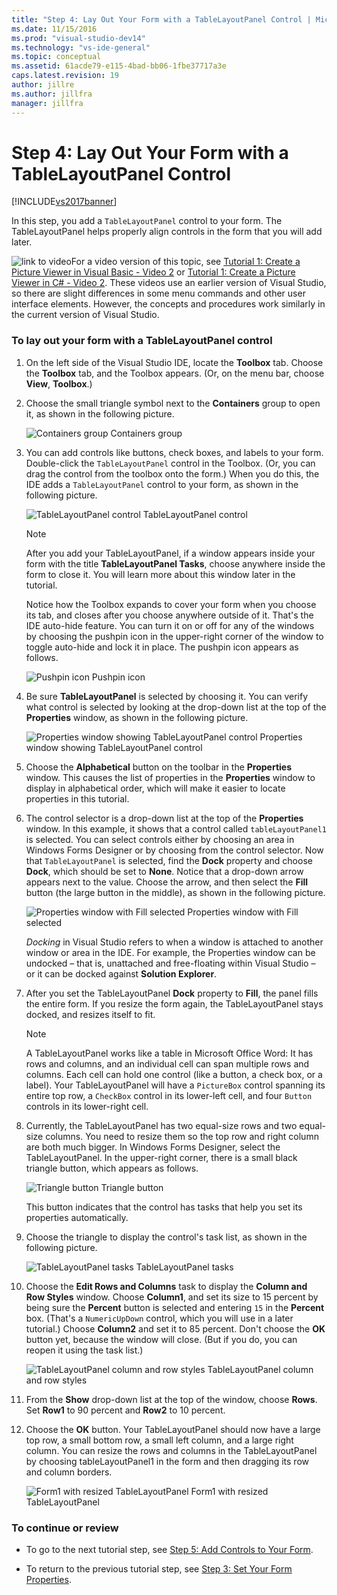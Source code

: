 ```yaml
---
title: "Step 4: Lay Out Your Form with a TableLayoutPanel Control | Microsoft Docs"
ms.date: 11/15/2016
ms.prod: "visual-studio-dev14"
ms.technology: "vs-ide-general"
ms.topic: conceptual
ms.assetid: 61acde79-e115-4bad-bb06-1fbe37717a3e
caps.latest.revision: 19
author: jillre
ms.author: jillfra
manager: jillfra
---
```

# Step 4: Lay Out Your Form with a TableLayoutPanel Control
[!INCLUDE[vs2017banner](../includes/vs2017banner.md)]

In this step, you add a `TableLayoutPanel` control to your form. The TableLayoutPanel helps properly align controls in the form that you will add later.

 ![link to video](../data-tools/media/playvideo.gif "PlayVideo")For a video version of this topic, see [Tutorial 1: Create a Picture Viewer in Visual Basic - Video 2](https://msdn.microsoft.com/vbasic/gg315945.aspx) or [Tutorial 1: Create a Picture Viewer in C# - Video 2](https://msdn.microsoft.com/vcsharp/gg278410.aspx). These videos use an earlier version of Visual Studio, so there are slight differences in some menu commands and other user interface elements. However, the concepts and procedures work similarly in the current version of Visual Studio.

### To lay out your form with a TableLayoutPanel control

1. On the left side of the Visual Studio IDE, locate the **Toolbox** tab. Choose the **Toolbox** tab, and the Toolbox appears. (Or, on the menu bar, choose **View**, **Toolbox**.)

2. Choose the small triangle symbol next to the **Containers** group to open it, as shown in the following picture.

     ![Containers group](../ide/media/express-toolbox.png "Express_Toolbox")
Containers group

3. You can add controls like buttons, check boxes, and labels to your form. Double-click the `TableLayoutPanel` control in the Toolbox. (Or, you can drag the control from the toolbox onto the form.) When you do this, the IDE adds a `TableLayoutPanel` control to your form, as shown in the following picture.

     ![TableLayoutPanel control](../ide/media/express-formtablelayout.png "Express_FormTableLayout")
TableLayoutPanel control

    > [!NOTE]
    > After you add your TableLayoutPanel, if a window appears inside your form with the title **TableLayoutPanel Tasks**, choose anywhere inside the form to close it. You will learn more about this window later in the tutorial.

     Notice how the Toolbox expands to cover your form when you choose its tab, and closes after you choose anywhere outside of it. That's the IDE auto-hide feature. You can turn it on or off for any of the windows by choosing the pushpin icon in the upper-right corner of the window to toggle auto-hide and lock it in place. The pushpin icon appears as follows.

     ![Pushpin icon](../ide/media/express-pushpintoolbox.png "Express_PushpinToolbox")
Pushpin icon

4. Be sure **TableLayoutPanel** is selected by choosing it. You can verify what control is selected by looking at the drop-down list at the top of the **Properties** window, as shown in the following picture.

     ![Properties window showing TableLayoutPanel control](../ide/media/express-controlspropwin.png "Express_ControlsPropWin")
Properties window showing TableLayoutPanel control

5. Choose the **Alphabetical** button on the toolbar in the **Properties** window. This causes the list of properties in the **Properties** window to display in alphabetical order, which will make it easier to locate properties in this tutorial.

6. The control selector is a drop-down list at the top of the **Properties** window. In this example, it shows that a control called `tableLayoutPanel1` is selected. You can select controls either by choosing an area in Windows Forms Designer or by choosing from the control selector. Now that `TableLayoutPanel` is selected, find the **Dock** property and choose **Dock**, which should be set to **None**. Notice that a drop-down arrow appears next to the value. Choose the arrow, and then select the **Fill** button (the large button in the middle), as shown in the following picture.

     ![Properties window with Fill selected](../ide/media/express-docktable.png "Express_DockTable")
Properties window with Fill selected

     *Docking* in Visual Studio refers to when a window is attached to another window or area in the IDE. For example, the Properties window can be undocked – that is, unattached and free-floating within Visual Studio – or it can be docked against **Solution Explorer**.

7. After you set the TableLayoutPanel **Dock** property to **Fill**, the panel fills the entire form. If you resize the form again, the TableLayoutPanel stays docked, and resizes itself to fit.

    > [!NOTE]
    > A TableLayoutPanel works like a table in Microsoft Office Word: It has rows and columns, and an individual cell can span multiple rows and columns. Each cell can hold one control (like a button, a check box, or a label). Your TableLayoutPanel will have a `PictureBox` control spanning its entire top row, a `CheckBox` control in its lower-left cell, and four `Button` controls in its lower-right cell.

8. Currently, the TableLayoutPanel has two equal-size rows and two equal-size columns. You need to resize them so the top row and right column are both much bigger. In Windows Forms Designer, select the TableLayoutPanel. In the upper-right corner, there is a small black triangle button, which appears as follows.

     ![Triangle button](../ide/media/express-iconblacktriangle.gif "Express_IconBlackTriangle")
Triangle button

     This button indicates that the control has tasks that help you set its properties automatically.

9. Choose the triangle to display the control's task list, as shown in the following picture.

     ![TableLayoutPanel tasks](../ide/media/express-tablepanel.png "Express_TablePanel")
TableLayoutPanel tasks

10. Choose the **Edit Rows and Columns** task to display the **Column and Row Styles** window. Choose **Column1**, and set its size to 15 percent by being sure the **Percent** button is selected and entering `15` in the **Percent** box. (That's a `NumericUpDown` control, which you will use in a later tutorial.) Choose **Column2** and set it to 85 percent. Don't choose the **OK** button yet, because the window will close. (But if you do, you can reopen it using the task list.)

     ![TableLayoutPanel column and row styles](../ide/media/vs-tablelayoutpanel-setup.png "VS_TableLayoutPanel_Setup")
TableLayoutPanel column and row styles

11. From the **Show** drop-down list at the top of the window, choose **Rows**. Set **Row1** to 90 percent and **Row2** to 10 percent.

12. Choose the **OK** button. Your TableLayoutPanel should now have a large top row, a small bottom row, a small left column, and a large right column. You can resize the rows and columns in the TableLayoutPanel by choosing tableLayoutPanel1 in the form and then dragging its row and column borders.

     ![Form1 with resized TableLayoutPanel](../ide/media/vs-formafterlayoutpanel.png "VS_FormAfterLayoutPanel")
Form1 with resized TableLayoutPanel

### To continue or review

- To go to the next tutorial step, see [Step 5: Add Controls to Your Form](../ide/step-5-add-controls-to-your-form.md).

- To return to the previous tutorial step, see [Step 3: Set Your Form Properties](../ide/step-3-set-your-form-properties.md).
